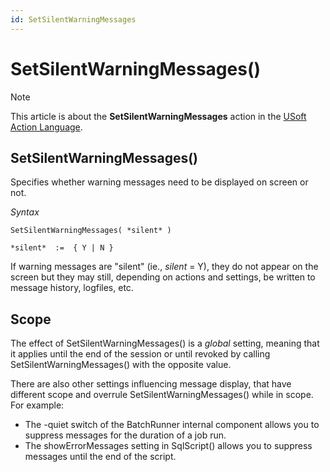 ```yaml
---
id: SetSilentWarningMessages
---
```


# SetSilentWarningMessages()



> [!NOTE]
> This article is about the **SetSilentWarningMessages** action in the [USoft Action Language](/docs/Task%20flow/Action%20Language%20reference/USoft%20Action%20Language.md).

## **SetSilentWarningMessages()**

Specifies whether warning messages need to be displayed on screen or not.

*Syntax*

```
SetSilentWarningMessages( *silent* )

*silent*  :=  { Y | N }
```

If warning messages are "silent" (ie., *silent* = Y), they do not appear on the screen but they may still, depending on actions and settings, be written to message history, logfiles, etc.

## Scope

The effect of SetSilentWarningMessages() is a *global* setting, meaning that it applies until the end of the session or until revoked by calling SetSilentWarningMessages() with the opposite value.

There are also other settings influencing message display, that have different scope and overrule SetSilentWarningMessages() while in scope. For example:

- The -quiet switch of the BatchRunner internal component allows you to suppress messages for the duration of a job run.
- The showErrorMessages setting in SqlScript() allows you to suppress messages until the end of the script.
